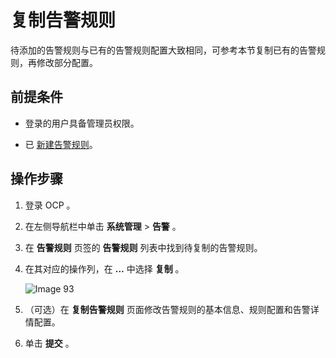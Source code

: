 # 复制告警规则

待添加的告警规则与已有的告警规则配置大致相同，可参考本节复制已有的告警规则，再修改部分配置。

## 前提条件

* 登录的用户具备管理员权限。

* 已 [新建告警规则](../900.alert-management/200.create-an-alarm-roles.md)。

## 操作步骤

1. 登录 OCP 。

2. 在左侧导航栏中单击 **系统管理** \> **告警** 。

3. 在 **告警规则** 页签的 **告警规则** 列表中找到待复制的告警规则。

4. 在其对应的操作列，在 **...** 中选择 **复制** 。

   ![Image 93](https://obbusiness-private.oss-cn-shanghai.aliyuncs.com/doc/img/ocp/401/%E5%A4%8D%E5%88%B6%E5%91%8A%E8%AD%A6%E8%A7%84%E5%88%991.png)

5. （可选）在 **复制告警规则** 页面修改告警规则的基本信息、规则配置和告警详情配置。

6. 单击 **提交** 。
